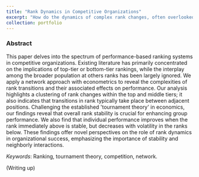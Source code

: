 ```yaml
---
title: "Rank Dynamics in Competitive Organizations"
excerpt: "How do the dynamics of complex rank changes, often overlooked in competitive contexts, hold the key to redefining success and challenging the established notions of tournament theory?"
collection: portfolio
---
```


### Abstract

This paper delves into the spectrum of performance-based ranking systems in competitive organizations. Existing literature has primarily concentrated on the implications of top-tier or bottom-tier rankings, while the interplay among the broader population at others ranks has been largely ignored. We apply a network approach with econometrics to reveal the complexities of rank transitions and their associated effects on performance. Our analysis highlights a clustering of rank changes within the top and middle tiers; it also indicates that transitions in rank typically take place between adjacent positions. Challenging the established 'tournament theory' in economics, our findings reveal that overall rank stability is crucial for enhancing group performance. We also find that individual performance improves when the rank immediately above is stable, but decreases with volatility in the ranks below. These findings offer novel perspectives on the role of rank dynamics in organizational success, emphasizing the importance of stability and neighborly interactions.

*Keywords*: Ranking, tournament theory, competition, network.

(Writing up)
